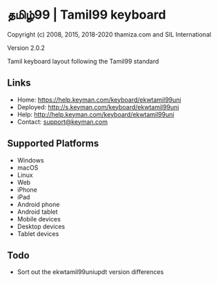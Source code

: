 தமிழ்99 | Tamil99 keyboard
======================

Copyright (c) 2008, 2015, 2018-2020 thamiza.com and SIL International

Version 2.0.2

Tamil keyboard layout following the Tamil99 standard

Links
-----

 * Home:     <https://help.keyman.com/keyboard/ekwtamil99uni>
 * Deployed: <http://s.keyman.com/keyboard/ekwtamil99uni>
 * Help:     <http://help.keyman.com/keyboard/ekwtamil99uni>
 * Contact:  <support@keyman.com>

Supported Platforms
-------------------
 * Windows
 * macOS
 * Linux
 * Web
 * iPhone
 * iPad
 * Android phone
 * Android tablet
 * Mobile devices
 * Desktop devices
 * Tablet devices

Todo
----
 * Sort out the ekwtamil99uniupdt version differences
 